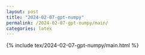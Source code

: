 ```yaml
---
layout: post
title: "2024-02-07-gpt-numpy"
permalink: /2024-02-07-gpt-numpy/main/
categories: latex
---
```

{% include tex/2024-02-07-gpt-numpy/main.html %}
